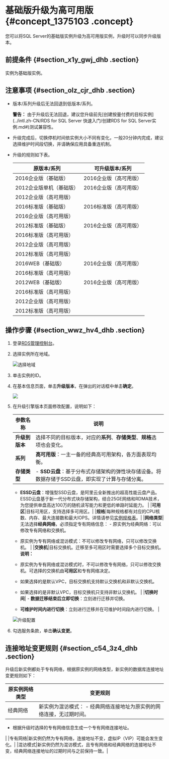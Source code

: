 # 基础版升级为高可用版 {#concept_1375103 .concept}

您可以将SQL Server的基础版实例升级为高可用版实例，升级时可以同步升级版本。

## 前提条件 {#section_x1y_gwj_dhb .section}

实例为基础版实例。

## 注意事项 {#section_olz_cjr_dhb .section}

-   版本/系列升级后无法回退到低版本/系列。

    **警告：** 由于升级后无法回退，建议您升级前先[创建按量付费的目标实例](../intl.zh-CN/RDS for SQL Server 快速入门/创建RDS for SQL Server实例.md#)测试兼容性。

-   升级完成后，切换停机时间依实例大小不同有变化，一般20分钟内完成，建议选择维护时间段切换，并请确保应用具备重连机制。
-   升级的规则如下表。

    |原版本/系列|可升级版本/系列|
    |------|--------|
    |2016企业版（基础版）|2016企业版（高可用版）|
    |2012企业版单机（基础版）|2016企业版（高可用版）|
    |2012企业版（高可用版）|
    |2016标准版（基础版）|2016标准版（高可用版）|
    |2016企业版（高可用版）|
    |2012标准版（基础版）|2016企业版（高可用版）|
    |2016标准版（高可用版）|
    |2012企业版（高可用版）|
    |2012标准版（高可用版）|
    |2016WEB（基础版）|2016企业版（高可用版）|
    |2016标准版（高可用版）|
    |2012WEB（基础版）|2016企业版（高可用版）|
    |2016标准版（高可用版）|
    |2012企业版（高可用版）|
    |2012标准版（高可用版）|


## 操作步骤 {#section_wwz_hv4_dhb .section}

1.  登录[RDS管理控制台](https://rds.console.aliyun.com/)。
2.  选择实例所在地域。

    ![选择地域](http://static-aliyun-doc.oss-cn-hangzhou.aliyuncs.com/assets/img/7814/156445094036543_zh-CN.png)

3.  单击实例的ID。
4.  在基本信息页面，单击**升级版本**，在弹出的对话框中单击**确定**。

    ![](http://static-aliyun-doc.oss-cn-hangzhou.aliyuncs.com/assets/img/1095426/156445094153145_zh-CN.png)

5.  在升级引擎版本页面修改配置，说明如下：

    |参数名称|说明|
    |----|--|
    |**升级到版本**|选择不同的目标版本，对应的**系列**、**存储类型**、**规格**选项也会变化。|
    |**系列**|**高可用版**：一主一备的经典高可用架构，各方面表现均衡。|
    |**存储类型**|     -   **SSD云盘**：基于分布式存储架构的弹性块存储设备。将数据存储于SSD云盘，即实现了计算与存储分离。
    -   **ESSD云盘**：增强型SSD云盘，是阿里云全新推出的超高性能云盘产品。ESSD云盘基于新一代分布式块存储架构，结合25GE网络和RDMA技术，为您提供单盘高达100万的随机读写能力和更低的单路时延能力。
 |
    |**可用区**|目标可用区，支持选择多可用区。|
    |**规格**|每种规格都有对应的CPU核数、内存、最大连接数和最大IOPS。详情请参见[实例规格表](../intl.zh-CN/云数据库RDS简介/实例规格/实例规格表.md#)。|
    |**网络类型**|无法选择**经典网络**，必须指定专有网络信息：     -   原实例为经典网络：可以修改专有网络和交换机。
    -   原实例为专有网络或混访模式：不可以修改专有网络，只可以修改交换机。
 |
    |**交换机**|目标交换机。迁移至多可用区时需要选择多个目标交换机。 **说明：** 

    -   原实例为专有网络或混访模式时，不可以修改专有网络，只可以修改交换机。可选择的交换机由**可用区**和专有网络决定。
    -   如果选择的是默认VPC，目标交换机支持默认交换机和非默认交换机。
    -   如果选择的是非默认VPC，目标交换机只支持非默认交换机。
 |
    |**切换时间**|     -   **数据迁移结束后立即切换**：立刻进行迁移并切换。
    -   **可维护时间内进行切换**：立刻进行迁移并在可维护时间段内进行切换。
 |

    ![升级配置](http://static-aliyun-doc.oss-cn-hangzhou.aliyuncs.com/assets/img/142817/156445094141116_zh-CN.png)

6.  勾选服务条款，单击**确认变更**。

## 连接地址变更规则 {#section_c54_3z4_dhb .section}

升级后新实例都处于专有网络，根据原实例的网络类型，新实例的数据库连接地址变更规则如下：

|原实例网络类型|变更规则|
|-------|----|
|经典网络|新实例为混访模式： -   经典网络连接地址为原实例的网络连接，无过期时间。
-   根据升级时选择的专有网络信息生成一个专有网络连接地址。

 |
|专有网络|新实例仍然为专有网络，连接地址不变，虚拟IP（VIP）可能会发生变化。|
|混访模式|新实例仍然为混访模式，且专有网络和经典网络的连接地址不变，经典网络连接地址的过期时间与之前保持一致。|

